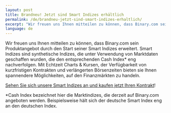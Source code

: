 ```yaml
---
layout: post
title: Brandneu! Jetzt sind Smart Indizes erhältlich
permalink: /de/brandneu-jetzt-sind-smart-indizes-erhaltlich/
excerpt: "Wir freuen uns Ihnen mitteilen zu können, dass Binary.com sein Produktangebot durch den Start seiner Smart Indizes erweitert. Smart Indizes sind synthetische Indizes, die unter Verwendung von Marktdaten geschaffen..."
language: de 
---
```


Wir freuen uns Ihnen mitteilen zu können, dass Binary.com sein Produktangebot durch den Start seiner Smart Indizes erweitert. Smart Indizes sind synthetische Indizes, die unter Verwendung von Marktdaten geschaffen wurden, die den entsprechenden Cash Index* eng nachverfolgen. Mit Echtzeit Charts & Kursen, der Verfügbarkeit von kurzfristigen Kontrakten und verlängerten Börsenzeiten bieten sie Ihnen spannendere Möglichkeiten, auf den Finanzmärkten zu handeln.

[Sehen Sie sich unsere Smart Indizes an und kaufen jetzt Ihren Kontrakt](https://www.binary.com/)!

*Cash Index bezeichnet hier die Marktindizes, die derzeit auf Binary.com angeboten werden. Beispielsweise hält sich der deutsche Smart Index eng an den deutschen Index.
